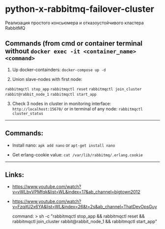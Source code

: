 # python-x-rabbitmq-failover-cluster
Реализация простого консьюмера и отказоустойчивого кластера RabbitMQ

## Commands (from cmd or container terminal without ```docker exec -it <container_name> <command>```

1. Up docker-containders: ```docker-compose up -d```

2. Union slave-nodes with first node:

```rabbitmqctl stop_app```
```rabbitmqctl reset```
```rabbitmqctl join_cluster rabbit@rabbit_node_1```
```rabbitmqctl start_app```

3. Check 3 nodes in cluster in monitoring interface: ```http://localhost:15670/```
or in terminal of any node: ```rabbitmqctl cluster_status```


-------------------------------------------------------------------------------------------------

## Commands:

* Install nano: ```apk add nano``` or ```apt-get install nano```

* Get erlang-cookie value: ```cat /var/lib/rabbitmq/.erlang.cookie```

-------------------------------------------------------------------------------------------------

## Links:

* https://www.youtube.com/watch?v=vWLbvVPMfqk&list=WL&index=17&ab_channel=bigtown2012

* https://www.youtube.com/watch?v=FzqjtU2x6YA&list=WL&index=26&t=2s&ab_channel=ThatDevOpsGuy

    command: >
      sh -c "rabbitmqctl stop_app &&
             rabbitmqctl reset &&
             rabbitmqctl join_cluster rabbit@rabbit_node_1 &&
             rabbitmqctl start_app"



